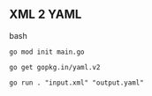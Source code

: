## XML 2 YAML

bash
```
go mod init main.go

go get gopkg.in/yaml.v2

go run . "input.xml" "output.yaml"

```
